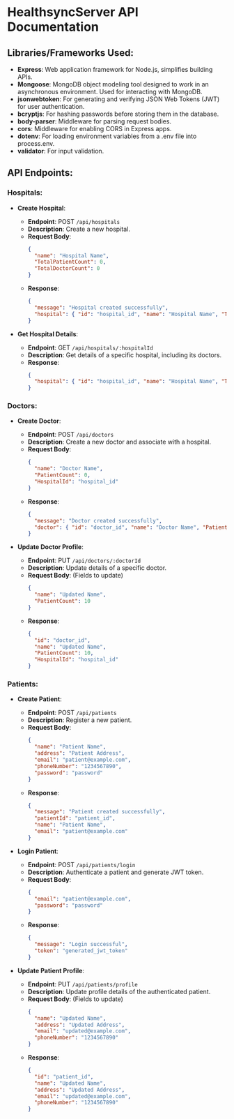 # HealthsyncServer API Documentation

## Libraries/Frameworks Used:
- **Express**: Web application framework for Node.js, simplifies building APIs.
- **Mongoose**: MongoDB object modeling tool designed to work in an asynchronous environment. Used for interacting with MongoDB.
- **jsonwebtoken**: For generating and verifying JSON Web Tokens (JWT) for user authentication.
- **bcryptjs**: For hashing passwords before storing them in the database.
- **body-parser**: Middleware for parsing request bodies.
- **cors**: Middleware for enabling CORS in Express apps.
- **dotenv**: For loading environment variables from a .env file into process.env.
- **validator**: For input validation.

## API Endpoints:

### Hospitals:
- **Create Hospital**:
  - **Endpoint**: POST `/api/hospitals`
  - **Description**: Create a new hospital.
  - **Request Body**:
    ```json
    {
      "name": "Hospital Name",
      "TotalPatientCount": 0,
      "TotalDoctorCount": 0
    }
    ```
  - **Response**:
    ```json
    {
      "message": "Hospital created successfully",
      "hospital": { "id": "hospital_id", "name": "Hospital Name", "TotalPatientCount": 0, "TotalDoctorCount": 0 }
    }
    ```

- **Get Hospital Details**:
  - **Endpoint**: GET `/api/hospitals/:hospitalId`
  - **Description**: Get details of a specific hospital, including its doctors.
  - **Response**:
    ```json
    {
      "hospital": { "id": "hospital_id", "name": "Hospital Name", "TotalPatientCount": 0, "TotalDoctorCount": 0, "doctors": [] }
    }
    ```

### Doctors:
- **Create Doctor**:
  - **Endpoint**: POST `/api/doctors`
  - **Description**: Create a new doctor and associate with a hospital.
  - **Request Body**:
    ```json
    {
      "name": "Doctor Name",
      "PatientCount": 0,
      "HospitalId": "hospital_id"
    }
    ```
  - **Response**:
    ```json
    {
      "message": "Doctor created successfully",
      "doctor": { "id": "doctor_id", "name": "Doctor Name", "PatientCount": 0, "HospitalId": "hospital_id" }
    }
    ```

- **Update Doctor Profile**:
  - **Endpoint**: PUT `/api/doctors/:doctorId`
  - **Description**: Update details of a specific doctor.
  - **Request Body**: (Fields to update)
    ```json
    {
      "name": "Updated Name",
      "PatientCount": 10
    }
    ```
  - **Response**:
    ```json
    {
      "id": "doctor_id",
      "name": "Updated Name",
      "PatientCount": 10,
      "HospitalId": "hospital_id"
    }
    ```

### Patients:
- **Create Patient**:
  - **Endpoint**: POST `/api/patients`
  - **Description**: Register a new patient.
  - **Request Body**:
    ```json
    {
      "name": "Patient Name",
      "address": "Patient Address",
      "email": "patient@example.com",
      "phoneNumber": "1234567890",
      "password": "password"
    }
    ```
  - **Response**:
    ```json
    {
      "message": "Patient created successfully",
      "patientId": "patient_id",
      "name": "Patient Name",
      "email": "patient@example.com"
    }
    ```

- **Login Patient**:
  - **Endpoint**: POST `/api/patients/login`
  - **Description**: Authenticate a patient and generate JWT token.
  - **Request Body**:
    ```json
    {
      "email": "patient@example.com",
      "password": "password"
    }
    ```
  - **Response**:
    ```json
    {
      "message": "Login successful",
      "token": "generated_jwt_token"
    }
    ```

- **Update Patient Profile**:
  - **Endpoint**: PUT `/api/patients/profile`
  - **Description**: Update profile details of the authenticated patient.
  - **Request Body**: (Fields to update)
    ```json
    {
      "name": "Updated Name",
      "address": "Updated Address",
      "email": "updated@example.com",
      "phoneNumber": "1234567890"
    }
    ```
  - **Response**:
    ```json
    {
      "id": "patient_id",
      "name": "Updated Name",
      "address": "Updated Address",
      "email": "updated@example.com",
      "phoneNumber": "1234567890"
    }
    ```